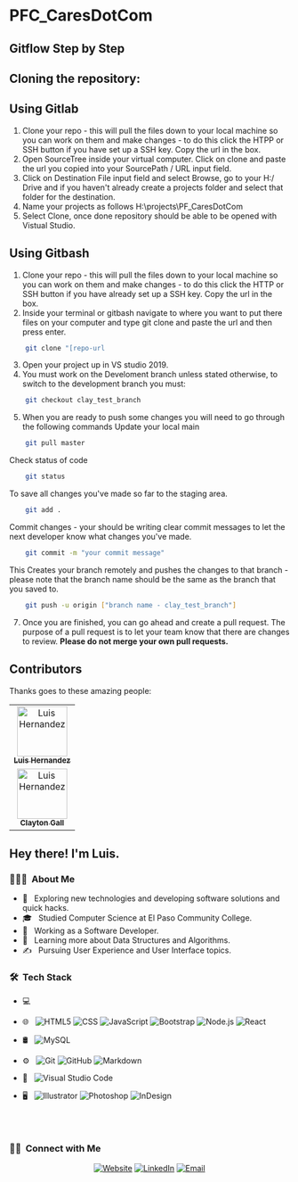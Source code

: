 # PFC_CaresDotCom

## Gitflow Step by Step 

## Cloning the repository:

## Using Gitlab
1. Clone your repo - this will pull the files down to your local machine so you can work on them and make changes - to do this click the HTPP or SSH button if you have set up a SSH key. Copy the url in the box.
2. Open SourceTree inside your virtual computer. Click on clone and paste the url you copied into your SourcePath / URL input field.
3. Click on Destination File input field and select Browse, go to your H:/ Drive and if you haven't already create a projects folder and select that folder for the destination.
4. Name your projects as follows H:\projects\PF_CaresDotCom
5. Select Clone, once done repository should be able to be opened with Vistual Studio.



 ## Using Gitbash
1. Clone your repo - this will pull the files down to your local machine so you can work on them and make changes - to do this click the HTTP or SSH button if you have already set up a SSH key. Copy the url in the box.
2. Inside your terminal or gitbash navigate to where you want to put there files on your computer and type git clone and paste the url and then press enter.
```sh
    git clone "[repo-url
```
3. Open your project up in VS studio 2019.
4. You must work on the Develoment branch unless stated otherwise, to switch to the development branch you must:
```sh
    git checkout clay_test_branch
```
5. When you are ready to push some changes you will need to go through the following commands
Update your local main
```sh
    git pull master
```
Check status of code
```sh
    git status 
```
To save all changes you've made so far to the staging area.
```sh
    git add .
```
Commit changes - your should be writing clear commit messages to let the next developer know what changes you've made.
```sh
    git commit -m "your commit message"
```
This Creates your branch remotely and pushes the changes to that branch - please note that the branch name should be the same as the branch that you saved to.
```sh
    git push -u origin ["branch name - clay_test_branch"]
```
7. Once you are finished, you can go ahead and create a pull request. The purpose of a pull request is to let your team know that there are changes to review. **Please do not merge your own pull requests.**
## Contributors

Thanks goes to these amazing people:
<table>
<tr><td align="center"><a href="https://github.com/DatBoiLuiskrrt"><img src="https://avatars.githubusercontent.com/u/42678545?v=4" width="90px;" alt="Luis Hernandez"/><br /><sub><b>Luis Hernandez</b></sub></a>
  <tr><td align="center"><a href="[https://github.com/DatBoiLuiskrrt](https://github.com/Clay467)"><img src="https://avatars.githubusercontent.com/u/96357194?v=4" width="90px;" alt="Luis Hernandez"/><br /><sub><b>Clayton Gall</b></sub></a>
</table>
<h2> Hey there! I'm Luis.</h2>

<h3> 👨🏻‍💻 &nbsp;About Me </h3>

- 🤔 &nbsp; Exploring new technologies and developing software solutions and quick hacks.
- 🎓 &nbsp; Studied Computer Science at El Paso Community College.
- 💼 &nbsp; Working as a Software Developer.
- 🌱 &nbsp; Learning more about Data Structures and Algorithms.
- ✍️ &nbsp; Pursuing User Experience and User Interface topics.

<h3> 🛠 &nbsp;Tech Stack</h3>

- 💻 &nbsp;

- 🌐 &nbsp;
  ![HTML5](https://img.shields.io/badge/-HTML5-333333?style=flat&logo=HTML5)
  ![CSS](https://img.shields.io/badge/-CSS-333333?style=flat&logo=CSS3&logoColor=1572B6)
  ![JavaScript](https://img.shields.io/badge/-JavaScript-333333?style=flat&logo=javascript)
  ![Bootstrap](https://img.shields.io/badge/-Bootstrap-333333?style=flat&logo=bootstrap&logoColor=563D7C)
  ![Node.js](https://img.shields.io/badge/-Node.js-333333?style=flat&logo=node.js)
  ![React](https://img.shields.io/badge/-React-333333?style=flat&logo=react)
- 🛢 &nbsp;
  ![MySQL](https://img.shields.io/badge/-MySQL-333333?style=flat&logo=mysql)
- ⚙️ &nbsp;
  ![Git](https://img.shields.io/badge/-Git-333333?style=flat&logo=git)
  ![GitHub](https://img.shields.io/badge/-GitHub-333333?style=flat&logo=github)
  ![Markdown](https://img.shields.io/badge/-Markdown-333333?style=flat&logo=markdown)
- 🔧 &nbsp;
  ![Visual Studio Code](https://img.shields.io/badge/-Visual%20Studio%20Code-333333?style=flat&logo=visual-studio-code&logoColor=007ACC)
- 🖥 &nbsp;
  ![Illustrator](https://img.shields.io/badge/-Illustrator-333333?style=flat&logo=adobe-illustrator)
  ![Photoshop](https://img.shields.io/badge/-Photoshop-333333?style=flat&logo=adobe-photoshop)
  ![InDesign](https://img.shields.io/badge/-InDesign-333333?style=flat&logo=adobe-indesign)

<br/>


<br/>

<h3> 🤝🏻 &nbsp;Connect with Me </h3>

<p align="center">
<a href="https://www.luishernandezdev.com/"><img alt="Website" src="https://img.shields.io/badge/Website-www.luishernandezdev.com-blue?style=flat-square&logo=google-chrome"></a>
<a href="https://www.linkedin.com/in/luishernandezdev/"><img alt="LinkedIn" src="https://img.shields.io/badge/LinkedIn-Luis%20Hernandez-blue?style=flat-square&logo=linkedin"></a>
<a href="mailto:luishernandezdeveloper@gmail.com"><img alt="Email" src="https://img.shields.io/badge/Email-luishernandezdeveloper@gmail.com-blue?style=flat-square&logo=gmail"></a>
</p>

